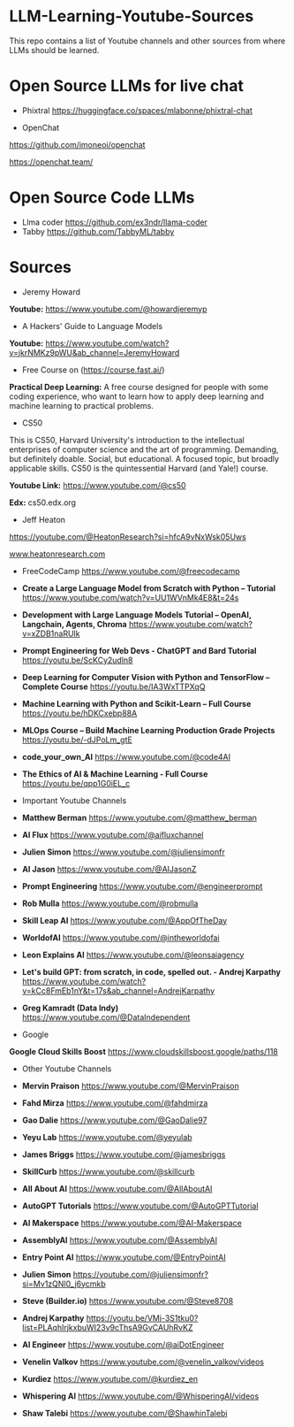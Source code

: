 # LLM-Learning-Youtube-Sources
This repo contains a list of Youtube channels and other sources from where LLMs should be learned.

# Open Source LLMs for live chat

* Phixtral 
https://huggingface.co/spaces/mlabonne/phixtral-chat

* OpenChat

https://github.com/imoneoi/openchat

https://openchat.team/


# Open Source Code LLMs

* Llma coder  https://github.com/ex3ndr/llama-coder
* Tabby https://github.com/TabbyML/tabby



# Sources

* Jeremy Howard

**Youtube:** https://www.youtube.com/@howardjeremyp

* A Hackers' Guide to Language Models

**Youtube:** https://www.youtube.com/watch?v=jkrNMKz9pWU&ab_channel=JeremyHoward


* Free Course on (https://course.fast.ai/)

**Practical Deep Learning:** A free course designed for people with some coding experience, who want to learn how to apply deep learning and machine learning to practical problems.

* CS50

This is CS50, Harvard University's introduction to the intellectual enterprises of computer science and the art of programming. Demanding, but definitely doable. Social, but educational. A focused topic, but broadly applicable skills. CS50 is the quintessential Harvard (and Yale!) course.

**Youtube Link:** https://www.youtube.com/@cs50

**Edx:** cs50.edx.org


* Jeff Heaton

https://youtube.com/@HeatonResearch?si=hfcA9vNxWsk05Uws

www.heatonresearch.com


* FreeCodeCamp https://www.youtube.com/@freecodecamp

* **Create a Large Language Model from Scratch with Python – Tutorial** https://www.youtube.com/watch?v=UU1WVnMk4E8&t=24s
* **Development with Large Language Models Tutorial – OpenAI, Langchain, Agents, Chroma** https://www.youtube.com/watch?v=xZDB1naRUlk
* **Prompt Engineering for Web Devs - ChatGPT and Bard Tutorial** https://youtu.be/ScKCy2udln8
* **Deep Learning for Computer Vision with Python and TensorFlow – Complete Course** https://youtu.be/IA3WxTTPXqQ
* **Machine Learning with Python and Scikit-Learn – Full Course** https://youtu.be/hDKCxebp88A
* **MLOps Course – Build Machine Learning Production Grade Projects**  https://youtu.be/-dJPoLm_gtE
* **code_your_own_AI** https://www.youtube.com/@code4AI
* **The Ethics of AI & Machine Learning - Full Course** https://youtu.be/qpp1G0iEL_c




* Important Youtube Channels 

* **Matthew Berman** https://www.youtube.com/@matthew_berman
* **AI Flux**  https://www.youtube.com/@aifluxchannel
* **Julien Simon** https://www.youtube.com/@juliensimonfr
* **AI Jason** https://www.youtube.com/@AIJasonZ
* **Prompt Engineering** https://www.youtube.com/@engineerprompt
* **Rob Mulla** https://www.youtube.com/@robmulla
* **Skill Leap AI** https://www.youtube.com/@AppOfTheDay
* **WorldofAI** https://www.youtube.com/@intheworldofai
* **Leon Explains AI** https://www.youtube.com/@leonsaiagency
* **Let's build GPT: from scratch, in code, spelled out. - Andrej Karpathy** https://www.youtube.com/watch?v=kCc8FmEb1nY&t=17s&ab_channel=AndrejKarpathy
* **Greg Kamradt (Data Indy)** https://www.youtube.com/@DataIndependent



* Google

**Google Cloud Skills Boost** https://www.cloudskillsboost.google/paths/118



* Other Youtube Channels

* **Mervin Praison** https://www.youtube.com/@MervinPraison
* **Fahd Mirza** https://www.youtube.com/@fahdmirza
* **Gao Dalie** https://www.youtube.com/@GaoDalie97
* **Yeyu Lab** https://www.youtube.com/@yeyulab
* **James Briggs** https://www.youtube.com/@jamesbriggs
* **SkillCurb** https://www.youtube.com/@skillcurb
* **All About AI** https://www.youtube.com/@AllAboutAI
* **AutoGPT Tutorials** https://www.youtube.com/@AutoGPTTutorial
* **AI Makerspace** https://www.youtube.com/@AI-Makerspace
* **AssemblyAI** https://www.youtube.com/@AssemblyAI
* **Entry Point AI** https://www.youtube.com/@EntryPointAI
* **Julien Simon**
  https://youtube.com/@juliensimonfr?si=Mv1zQNl0_j6ycmkb
* **Steve (Builder.io)** https://www.youtube.com/@Steve8708
* **Andrej Karpathy** https://youtu.be/VMj-3S1tku0?list=PLAqhIrjkxbuWI23v9cThsA9GvCAUhRvKZ
* **AI Engineer** https://www.youtube.com/@aiDotEngineer
* **Venelin Valkov** https://www.youtube.com/@venelin_valkov/videos
* **Kurdiez** https://www.youtube.com/@kurdiez_en
* **Whispering AI** https://www.youtube.com/@WhisperingAI/videos
* **Shaw Talebi** https://www.youtube.com/@ShawhinTalebi

